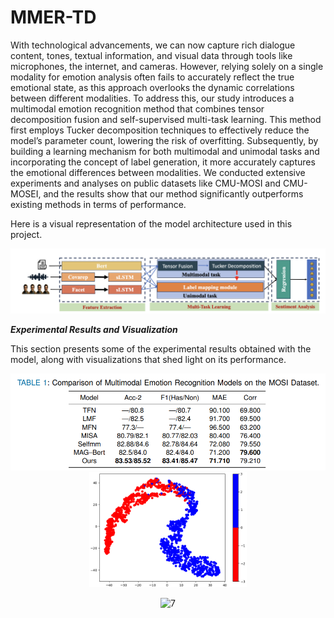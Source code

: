 # MMER-TD
With technological advancements, we can now capture rich dialogue content, tones, textual information, and visual data through tools like microphones, the internet, and cameras. However, relying solely on a single modality for emotion analysis often fails to accurately reflect the true emotional state, as this approach overlooks the dynamic correlations between different modalities. To address this, our study introduces a multimodal emotion recognition method that combines tensor decomposition fusion and self-supervised multi-task learning. This method first employs Tucker decomposition techniques to effectively reduce the model’s parameter count, lowering the risk of overfitting. Subsequently, by building a learning mechanism for both multimodal and unimodal tasks and incorporating the concept of label generation, it more accurately captures the emotional differences between modalities. We conducted extensive experiments and analyses on public datasets like CMU-MOSI and CMU-MOSEI, and the results show that our method significantly outperforms existing methods in terms of performance.

Here is a visual representation of the model architecture used in this project.
<div align=center>
<img src="https://github.com/ZhuJw31/MMER-TD/blob/main/structure/Framework.png">
</div>

*__Experimental Results and Visualization__*

This section presents some of the experimental results obtained with the model, along with visualizations that shed light on its performance.
<div align=center>
<img src="https://github.com/ZhuJw31/MMER-TD/blob/main/tables/1.png">  
  
<img src=https://github.com/ZhuJw31/MMER-TD/blob/main/Visualization/5final.png width="50%" height="50%">
  

![7](https://github.com/ZhuJw31/MMER-TD/assets/76214301/85455e39-611b-4f0e-859b-17ea91faf5e3)
</div>

